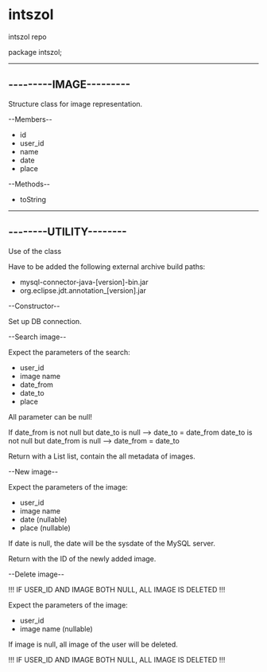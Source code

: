 # intszol
intszol repo


package intszol;

-----------------------
---------IMAGE---------
-----------------------

Structure class for image representation.

--Members--
- id
- user_id
- name
- date
- place

--Methods--
- toString

-----------------------
--------UTILITY--------
-----------------------
Use of the class

Have to be added the following external archive build paths:
- mysql-connector-java-[version]-bin.jar
- org.eclipse.jdt.annotation_[version].jar

--Constructor--

Set up DB connection.


--Search image--

Expect the parameters of the search:
- user_id
- image name
- date_from
- date_to
- place

All parameter can be null!

If date_from is not null but date_to is null
--> date_to = date_from
date_to is not null but date_from is null
--> date_from = date_to	

Return with a List<image> list, contain the all metadata of images. 


--New image--

Expect the parameters of the image:
- user_id
- image name
- date (nullable)
- place (nullable)

If date is null, the date will be the sysdate of the MySQL server.

Return with the ID of the newly added image.


--Delete image--

!!! IF USER_ID AND IMAGE BOTH NULL, ALL IMAGE IS DELETED !!!

Expect the parameters of the image:
- user_id
- image name (nullable)

If image is null, all image of the user will be deleted.

!!! IF USER_ID AND IMAGE BOTH NULL, ALL IMAGE IS DELETED !!!



